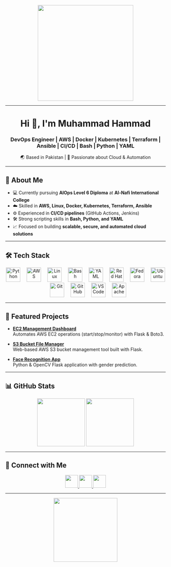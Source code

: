 <br clear="both">

<div align="center">
  <img height="300" src="https://user-images.githubusercontent.com/74038190/213910845-af37a709-8995-40d6-be59-724526e3c3d7.gif" />
</div>

---

<h1 align="center">Hi 👋, I'm Muhammad Hammad</h1>
<h3 align="center">DevOps Engineer | AWS | Docker | Kubernetes | Terraform | Ansible | CI/CD | Bash | Python | YAML</h3>
<p align="center">🌏 Based in Pakistan | 🚀 Passionate about Cloud & Automation</p>

---

## 🔹 About Me
- 💻 Currently pursuing **AIOps Level 6 Diploma** at **Al-Nafi International College**  
- ☁️ Skilled in **AWS, Linux, Docker, Kubernetes, Terraform, Ansible**  
- ⚙️ Experienced in **CI/CD pipelines** (GitHub Actions, Jenkins)  
- 🛠️ Strong scripting skills in **Bash, Python, and YAML**  
- 📈 Focused on building **scalable, secure, and automated cloud solutions**  

---

## 🛠️ Tech Stack

<div align="center">
  <img src="https://cdn.jsdelivr.net/gh/devicons/devicon/icons/python/python-original.svg" height="45" alt="Python" />
  <img width="12" />
  <img src="https://skillicons.dev/icons?i=aws" height="45" alt="AWS" />
  <img width="12" />
  <img src="https://cdn.jsdelivr.net/gh/devicons/devicon/icons/linux/linux-original.svg" height="45" alt="Linux" />
  <img width="12" />
  <img src="https://skillicons.dev/icons?i=bash" height="45" alt="Bash" />
  <img width="12" />
  <img src="https://cdn.simpleicons.org/yaml/CB171E" height="45" alt="YAML" />
  <img width="12" />
  <img src="https://cdn.jsdelivr.net/gh/devicons/devicon/icons/redhat/redhat-original.svg" height="45" alt="Red Hat" />
  <img width="12" />
  <img src="https://cdn.jsdelivr.net/gh/devicons/devicon/icons/fedora/fedora-original.svg" height="45" alt="Fedora" />
  <img width="12" />
  <img src="https://cdn.simpleicons.org/ubuntu/E95420" height="45" alt="Ubuntu" />
  <img width="12" />
  <img src="https://cdn.simpleicons.org/git/F05032" height="45" alt="Git" />
  <img width="12" />
  <img src="https://skillicons.dev/icons?i=github" height="45" alt="GitHub" />
  <img width="12" />
  <img src="https://cdn.jsdelivr.net/gh/devicons/devicon/icons/vscode/vscode-original.svg" height="45" alt="VS Code" />
  <img width="12" />
  <img src="https://cdn.jsdelivr.net/gh/devicons/devicon/icons/apache/apache-original.svg" height="45" alt="Apache" />
</div>

---

## 📂 Featured Projects

- **[EC2 Management Dashboard](https://github.com/yourusername/ec2-management-dashboard)**  
  Automates AWS EC2 operations (start/stop/monitor) with Flask & Boto3.

- **[S3 Bucket File Manager](https://github.com/yourusername/s3-bucket-file-manager)**  
  Web-based AWS S3 bucket management tool built with Flask.

- **[Face Recognition App](https://github.com/yourusername/face-recognition-app)**  
  Python & OpenCV Flask application with gender prediction.

---

## 📊 GitHub Stats

<div align="center">
  <img src="https://github-readme-stats.vercel.app/api?username=muhammadhammad2005&show_icons=true&theme=dracula" height="150" />
  <img src="https://github-readme-stats.vercel.app/api/top-langs?username=muhammadhammad2005&layout=compact&theme=dracula" height="150" />
</div>

---

## 🤝 Connect with Me

<div align="center">
  <a href="mailto:your-email@example.com" target="_blank">
    <img src="https://img.shields.io/static/v1?message=Gmail&logo=gmail&color=D14836&logoColor=white&style=flat" height="40" />
  </a>
  <a href="https://www.linkedin.com/in/muhammad-hammad-76ba44329/" target="_blank">
    <img src="https://img.shields.io/static/v1?message=LinkedIn&logo=linkedin&color=0077B5&logoColor=white&style=flat" height="40" />
  </a>
  <a href="https://wa.me/+923192482979" target="_blank">
    <img src="https://img.shields.io/static/v1?message=Whatsapp&logo=whatsapp&color=25D366&logoColor=white&style=flat" height="40" />
  </a>
</div>

---

<div align="center">
  <img height="200" src="https://user-images.githubusercontent.com/74038190/212284136-03988914-d899-44b4-b1d9-4eeccf656e44.gif" />
</div>
